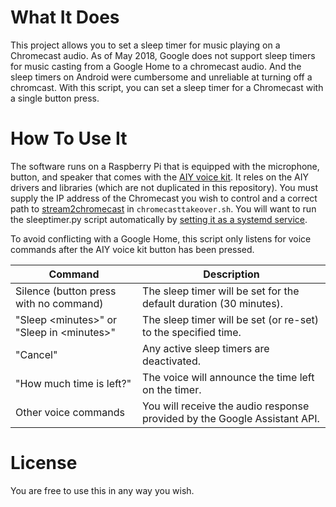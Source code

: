 # What It Does

This project allows you to set a sleep timer for music playing on a Chromecast audio.  As of May 2018, Google does not support sleep timers for music casting from a Google Home to a chromecast audio.  And the sleep timers on Android were cumbersome and unreliable at turning off a chromcast.  With this script, you can set a sleep timer for a Chromecast with a single button press.

# How To Use It

The software runs on a Raspberry Pi that is equipped with the microphone, button, and speaker that comes with the [AIY voice kit](https://aiyprojects.withgoogle.com/voice/).  It reles on the AIY drivers and libraries (which are not duplicated in this repository).  You must supply the IP address of the Chromecast you wish to control and a correct path to [stream2chromecast](https://github.com/Pat-Carter/stream2chromecast) in `chromecasttakeover.sh`.  You will want to run the sleeptimer.py script automatically by [setting it as a systemd service](https://www.digitalocean.com/community/tutorials/how-to-use-systemctl-to-manage-systemd-services-and-units).

To avoid conflicting with a Google Home, this script only listens for voice commands after the AIY voice kit button has been pressed.

| Command | Description |
|---------|-------------|
| Silence (button press with no command) | The sleep timer will be set for the default duration (30 minutes).|
| "Sleep &lt;minutes&gt;" or "Sleep in &lt;minutes&gt;" | The sleep timer will be set (or re-set) to the specified time.|
| "Cancel" | Any active sleep timers are deactivated.|
| "How much time is left?" | The voice will announce the time left on the timer.|
| Other voice commands | You will receive the audio response provided by the Google Assistant API.|

# License

You are free to use this in any way you wish.

